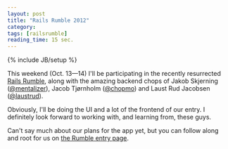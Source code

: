 ```yaml
---
layout: post
title: "Rails Rumble 2012"
category: 
tags: [railsrumble]
reading_time: 15 sec.
---
```

{% include JB/setup %}

This weekend (Oct. 13—14) I'll be participating in the recently resurrected [Rails Rumble](http://railsrumble.com), along with the amazing backend chops of Jakob Skjerning ([@mentalizer](https://twitter.com/mentalizer)), Jacob Tjørnholm ([@chopmo](https://twitter.com/chopmo)) and Laust Rud Jacobsen ([@laustrud](https://twitter.com/laustrud)).

Obviously, I'll be doing the UI and a lot of the frontend of our entry. I definitely look forward to working with, and learning from, these guys.

Can't say much about our plans for the app yet, but you can follow along and root for us on [the Rumble entry page](http://railsrumble.com/entries/159-polltergeist).